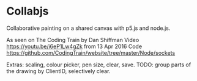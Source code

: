 # Collabjs
Collaborative painting on a shared canvas with p5.js and node.js.

As seen on The Coding Train by Dan Shiffman
Video https://youtu.be/i6eP1Lw4gZk from 13 Apr 2016
Code https://github.com/CodingTrain/website/tree/master/Node/sockets

Extras: scaling, colour picker, pen size, clear, save.
TODO: group parts of the drawing by ClientID, selectively clear.